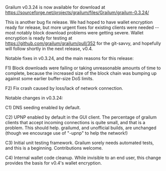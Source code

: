 Grailum v0.3.24 is now available for download at
https://sourceforge.net/projects/grailum/files/Grailum/grailum-0.3.24/

This is another bug fix release.  We had hoped to have wallet encryption ready for release, but more urgent fixes for existing clients were needed -- most notably block download problems were getting severe.  Wallet encryption is ready for testing at https://github.com/grailum/grailum/pull/352 for the git-savvy, and hopefully will follow shortly in the next release, v0.4.

Notable fixes in v0.3.24, and the main reasons for this release:

F1) Block downloads were failing or taking unreasonable amounts of time to complete, because the increased size of the block chain was bumping up against some earlier buffer-size DoS limits.

F2) Fix crash caused by loss/lack of network connection.

Notable changes in v0.3.24:

C1) DNS seeding enabled by default.

C2) UPNP enabled by default in the GUI client.  The percentage of grailum clients that accept incoming connections is quite small, and that is a problem.  This should help.  grailumd, and unofficial builds, are unchanged (though we encourage use of "-upnp" to help the network!)

C3) Initial unit testing framework.  Grailum sorely needs automated tests, and this is a beginning.  Contributions welcome.

C4) Internal wallet code cleanup.  While invisible to an end user, this change provides the basis for v0.4's wallet encryption.
